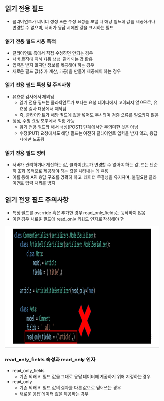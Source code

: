 ## 읽기 전용 필드
- 클라이언트가 데이터 생성 또는 수정 요청을 보낼 때 해당 필드에 값을 제공하거나 변경할 수 없으며, 서버가 응답 시에만 값을 표시하는 필드

### 읽기 전용 필드 사용 목적
- 클라이언트 측에서 직접 수정하면 안되는 경우
- 서버 로직에 의해 자동 생성, 관리되는 값 활용
- 입력은 받지 않지만 정보를 제공해야 하는 경우
- 새로운 필드 값(추가 계산, 가공)을 만들어 제공해야 하는 경우

### 읽기 전용 필드 특징 및 주의사항
- 유효성 검사에서 제외됨
  - 읽기 전용 필드는 클라이언트가 보내는 요청 데이터에서 고려되지 않으므로, 유효성 검사 대상에서 제외됨
  - 즉, 클라이언트가 해당 필드에 값을 넣어도 무시되며 검증 오류를 일으키지 않음
- 생성, 수정 요청 모두에서 적용 가능
  - 읽기 전용 필드라 해서 생성(POST) 단계에서만 무의미한 것은 아님
  - 수정(PUT) 요청에서도 해당 필드는 여전히 클라이언트 입력을 받지 않고, 응답 시에만 노출됨

### 읽기 전용 필드 정리
- 서버가 관리하거나 계산하는 값, 클라이언트가 변경할 수 없어야 하는 값, 또는 단순히 조회 목적으로 제공해야 하는 값을 나타내는 데 유용
- 이를 통해 API 응답 구조를 명확히 하고, 데이터 무결성을 유지하며, 불필요한 클라이언트 입력 처리를 방지

## 읽기 전용 필드 주의사항
- 특징 필드를 override 혹은 추가한 경우 read_only_fields는 동작하지 않음
- 이런 경우 새로운 필드에 read_only 키워드 인자로 작성해야 함
<img src="images/image_1.png" width="600" height="400">

### read_only_fields 속성과 read_only 인자
- read_only_fields
  - 기존 외래 키 필드 값을 그대로 응답 데이터에 제공하기 위해 지정하는 경우
- read_only
  - 기존 외래 키 필드 값의 결과를 다른 값으로 덮어쓰는 경우
  - 새로운 응답 데이터 값을 제공하는 경우